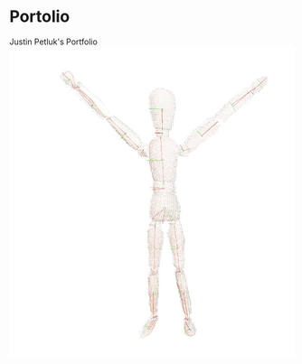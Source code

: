# Portolio
Justin Petluk's Portfolio
![](https://raw.githubusercontent.com/hobbitsyfeet/3DMeasure/master/docs/photos/Target_Result_PCA.jpg)
